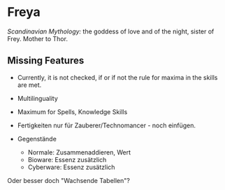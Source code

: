 Freya
=====

*Scandinavian Mythology:* the goddess of love and of the night, sister of Frey. Mother to Thor.

Missing Features
----------------

* Currently, it is not checked, if or if not the rule for maxima in the skills are met.
* Multilinguality
* Maximum for Spells, Knowledge Skills

* Fertigkeiten nur für Zauberer/Technomancer - noch einfügen.
* Gegenstände
  * Normale: Zusammenaddieren, Wert
  * Bioware: Essenz zusätzlich
  * Cyberware: Essenz zusätzlich
  
Oder besser doch "Wachsende Tabellen"?